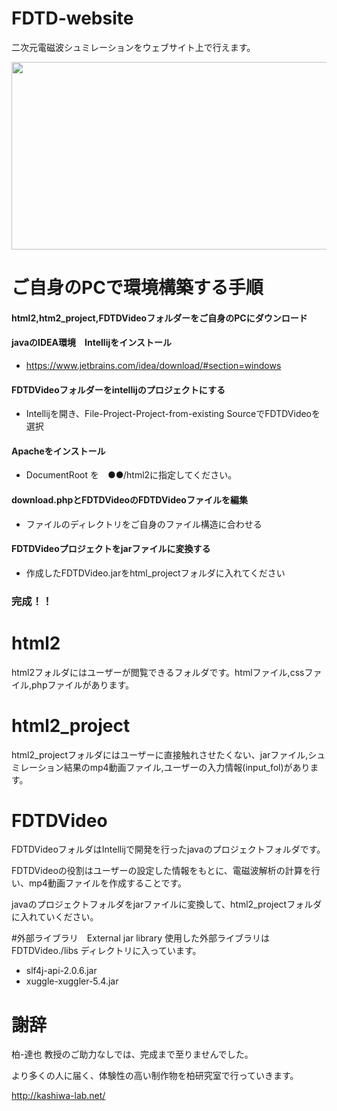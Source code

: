 # FDTD-website
二次元電磁波シュミレーションをウェブサイト上で行えます。


<img src="https://user-images.githubusercontent.com/34999008/215493816-5a02490c-796e-473f-94d2-dbaaa30feb12.gif"   width=600 height=300 >


# ご自身のPCで環境構築する手順

#### html2,htm2_project,FDTDVideoフォルダーをご自身のPCにダウンロード
#### javaのIDEA環境　Intellijをインストール
 - https://www.jetbrains.com/idea/download/#section=windows
#### FDTDVideoフォルダーをintellijのプロジェクトにする
 - Intellijを開き、File-Project-Project-from-existing SourceでFDTDVideoを選択
#### Apacheをインストール
 - DocumentRoot を　●●/html2に指定してください。
#### download.phpとFDTDVideoのFDTDVideoファイルを編集
 - ファイルのディレクトリをご自身のファイル構造に合わせる
#### FDTDVideoプロジェクトをjarファイルに変換する
 -  作成したFDTDVideo.jarをhtml_projectフォルダに入れてください
### 完成！！

# html2
 
html2フォルダにはユーザーが閲覧できるフォルダです。htmlファイル,cssファイル,phpファイルがあります。

# html2_project

html2_projectフォルダにはユーザーに直接触れさせたくない、jarファイル,シュミレーション結果のmp4動画ファイル,ユーザーの入力情報(input_fol)があります。

# FDTDVideo

FDTDVideoフォルダはIntellijで開発を行ったjavaのプロジェクトフォルダです。

FDTDVideoの役割はユーザーの設定した情報をもとに、電磁波解析の計算を行い、mp4動画ファイルを作成することです。

javaのプロジェクトフォルダをjarファイルに変換して、html2_projectフォルダに入れていください。


#外部ライブラリ　External jar library 
使用した外部ライブラリはFDTDVideo./libs ディレクトリに入っています。
- slf4j-api-2.0.6.jar
- xuggle-xuggler-5.4.jar

# 謝辞

柏-達也 教授のご助力なしでは、完成まで至りませんでした。

より多くの人に届く、体験性の高い制作物を柏研究室で行っていきます。　 　

http://kashiwa-lab.net/

